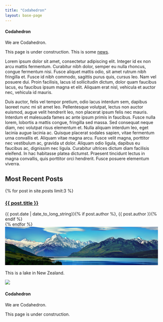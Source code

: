 ```yaml
---
title: "Codahedron"
layout: base-page
---
```




<div class="main-content window win-big" markdown="1">

#### Codahedron

We are Codahedron.

This page is under construction. This is some [news](/news/).

Lorem ipsum dolor sit amet, consectetur adipiscing elit. Integer id ex non arcu mattis fermentum. Curabitur nibh dolor, semper eu nulla rhoncus, congue fermentum nisi. Fusce aliquet mattis odio, sit amet rutrum nibh fringilla et. Fusce id nibh commodo, sagittis purus quis, cursus leo. Nam vel posuere dui. Proin facilisis, lacus id sollicitudin dictum, dolor quam faucibus lacus, eu faucibus ipsum magna et elit. Aliquam erat nisl, vehicula et auctor nec, vehicula id mauris.

Duis auctor, felis vel tempor pretium, odio lacus interdum sem, dapibus laoreet nunc mi sit amet leo. Pellentesque volutpat, lectus non auctor euismod, augue velit hendrerit leo, non placerat ipsum felis nec mauris. Interdum et malesuada fames ac ante ipsum primis in faucibus. Fusce nulla lorem, lobortis a mattis congue, fringilla sed massa. Sed consequat neque diam, nec volutpat risus elementum et. Nulla aliquam interdum leo, eget lacinia augue lacinia ac. Quisque placerat sodales sapien, vitae fermentum urna convallis et. Aliquam vitae magna arcu. Fusce velit magna, porttitor nec vestibulum ac, gravida ut dolor. Aliquam odio ligula, dapibus eu faucibus ac, dignissim nec ligula. Curabitur ultrices dictum diam facilisis eleifend. In hac habitasse platea dictumst. Praesent tincidunt lectus in magna convallis, quis porttitor orci hendrerit. Fusce posuere elementum viverra.

</div>

<div class="blog-list window win-wide-2">
   <h2> Most Recent Posts </h2>
   {% for post in site.posts limit:3 %}
      <div>
         <h3>
            <a href="{{ post.url | relative_url }}"> {{ post.title }} </a>
         </h3>
         <p style="margin: 0;"> {{ post.date | date_to_long_string}}{% if post.author %}, {{ post.author }}{% endif %} </p>
      </div>
   {% endfor %}
</div>

<div class="main-content window win-wide-2" markdown="1">
<img src="/assets/images/new-zealand-lake-mountains-road-4.jpg">

This is a lake in New Zealand.
</div>

<div class="main-content window win-normal" markdown="1">
<img src="{{ site.icon_light }}">
</div>

<div class="main-content window win-normal" markdown="1">

#### Codahedron

We are Codahedron.

This page is under construction.

</div>
